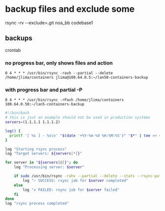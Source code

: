 # backup files and exclude some

rsync -rv --exclude=.git noa_bb codebase1

## backups

crontab

### no progress bar, only shows files and action

`0 4 * * * /usr/bin/rsync -ravh --partial --delete /home/jlima/containers jlima@100.64.0.5:~/lan50-containers-backup`

### with progress bar and partial -P

`0 4 * * * /usr/bin/rsync -rPavh /home/jlima/containers 100.64.0.50:~/lan5-containers-backup`

```sh
#!/bin/bash
# this is jsut an example should not be used in production systems
servers=(1.1.1.1 1.1.1.2)

log() {
  printf '[ %s ] - %s\n' "$(date '+%Y-%m-%d %H:%M:%S')" "$*" | tee >> ~/rsync.log
}

log "Starting rsync process"
log "Target servers: ${servers[*]}"

for server in "${servers[@]}"; do
    log "Processing server: $server"

    if sudo /usr/bin/rsync -rahv --partial --delete --stats --rsync-path="sudo rsync" -e "ssh -i ~/.ssh/server.pem -o StrictHostKeyChecking=no -o UserKnownHostsFile=/dev/null" /opt/netdevops/os-upgrades/images $USER@$server:/opt/netdevops/os-upgrades/ >> rsync.log; then
        log "✓ SUCCESS: rsync job for $server completed"
    else
        log "✗ FAILED: rsync job for $server failed"
    fi
done
log "rsync process completed"
```
